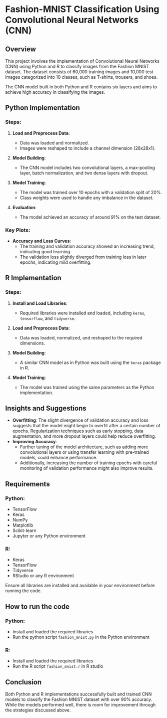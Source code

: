 # Fashion-MNIST Classification Using Convolutional Neural Networks (CNN)

## Overview

This project involves the implementation of Convolutional Neural Networks (CNN) using Python and R to classify images from the Fashion MNIST dataset. The dataset consists of 60,000 training images and 10,000 test images categorized into 10 classes, such as T-shirts, trousers, and shoes.

The CNN model built in both Python and R contains six layers and aims to achieve high accuracy in classifying the images.

## Python Implementation

### Steps:
1. **Load and Preprocess Data**: 
   - Data was loaded and normalized. 
   - Images were reshaped to include a channel dimension (28x28x1).

2. **Model Building**:
   - The CNN model includes two convolutional layers, a max-pooling layer, batch normalization, and two dense layers with dropout.

3. **Model Training**:
   - The model was trained over 10 epochs with a validation split of 20%.
   - Class weights were used to handle any imbalance in the dataset.

4. **Evaluation**:
   - The model achieved an accuracy of around 91% on the test dataset.

### Key Plots:
- **Accuracy and Loss Curves**:
  - The training and validation accuracy showed an increasing trend, indicating good learning.
  - The validation loss slightly diverged from training loss in later epochs, indicating mild overfitting.

## R Implementation

### Steps:
1. **Install and Load Libraries**: 
   - Required libraries were installed and loaded, including `keras`, `tensorflow`, and `tidyverse`.

2. **Load and Preprocess Data**:
   - Data was loaded, normalized, and reshaped to the required dimensions.

3. **Model Building**:
   - A similar CNN model as in Python was built using the `keras` package in R.

4. **Model Training**:
   - The model was trained using the same parameters as the Python implementation.


## Insights and Suggestions

- **Overfitting**: The slight divergence of validation accuracy and loss suggests that the model might begin to overfit after a certain number of epochs. Regularization techniques such as early stopping, data augmentation, and more dropout layers could help reduce overfitting.
- **Improving Accuracy**: 
  - Further tuning of the model architecture, such as adding more convolutional layers or using transfer learning with pre-trained models, could enhance performance.
  - Additionally, increasing the number of training epochs with careful monitoring of validation performance might also improve results.

## Requirements

### Python:
- TensorFlow
- Keras
- NumPy
- Matplotlib
- Scikit-learn
- Jupyter or any Python environment

### R:
- Keras
- TensorFlow
- Tidyverse
- RStudio or any R environment

Ensure all libraries are installed and available in your environment before running the code.

## How to run the code

### Python:
- Install and loaded the required libraries
- Run the python script `fashion_mnist.py` in the Python environment

### R:
- Install and loaded the required libraries
- Run the R script `fashion_mnist.r` in R studio


## Conclusion

Both Python and R implementations successfully built and trained CNN models to classify the Fashion MNIST dataset with over 90% accuracy. While the models performed well, there is room for improvement through the strategies discussed above.
